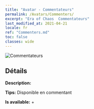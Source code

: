 ```yaml
---
title: "Avatar - Commentateurs"
permalink: /Avatars/Commenters/
excerpt: "Era of Chaos  Commentateurs"
last_modified_at: 2021-04-21
locale: fr
ref: "Commenters.md"
toc: false
classes: wide
---
```

 ![Commentateurs](/images/a/avatarFrame_14.png)

## Détails

 **Description:**  

 **Tips:** Disponible en commentant 

 **Is available:**  + 

